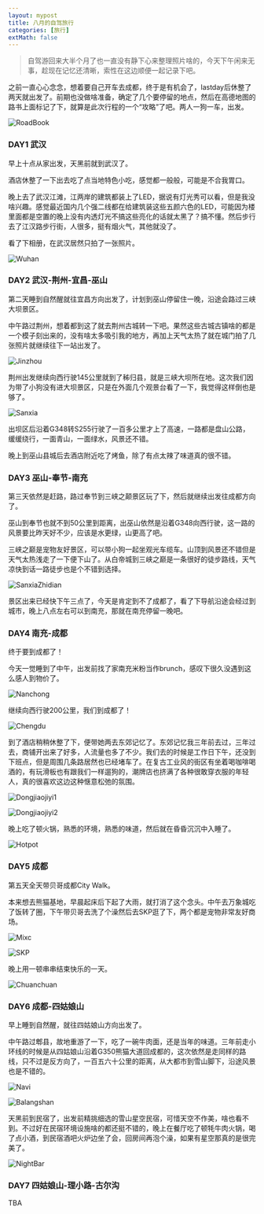 ```yaml
---
layout: mypost
title: 八月的自驾旅行
categories: [旅行]
extMath: false
---
```


> 自驾游回来大半个月了也一直没有静下心来整理照片啥的，今天下午闲来无事，趁现在记忆还清晰，索性在这边顺便一起记录下吧。


之前一直心心念念，想着要自己开车去成都，终于是有机会了，lastday后休整了两天就出发了。前期也没做啥准备，确定了几个要停留的地点，然后在高德地图的路书上面标记了下，就算是此次行程的一个“攻略”了吧。两人一狗一车，出发。

![RoadBook](00-roadbook.jpg)

### DAY1 武汉

早上十点从家出发，天黑前就到武汉了。

酒店休整了一下出去吃了点当地特色小吃，感觉都一般般，可能是不合我胃口。

晚上去了武汉江滩，江两岸的建筑都装上了LED，据说有灯光秀可以看，但是我没啥兴趣。感觉最近国内几个强二线都在给建筑装这些五颜六色的LED，可能因为楼里面都是空置的晚上没有内透灯光不搞这些亮化的话就太黑了？搞不懂。然后步行去了江汉路步行街，人很多，挺有烟火气，其他就没了。

看了下相册，在武汉居然只拍了一张照片。

![Wuhan](01-wuhan.jpg)

### DAY2 武汉-荆州-宜昌-巫山

第二天睡到自然醒就往宜昌方向出发了，计划到巫山停留住一晚，沿途会路过三峡大坝景区。

中午路过荆州，想着都到这了就去荆州古城转一下吧。果然这些古城古镇啥的都是一个模子刻出来的，没有啥太多吸引我的地方，再加上天气太热了就在城门拍了几张照片就继续往下一站出发了。

![Jinzhou](02-jinzhou.jpg)

荆州出发继续向西行驶145公里就到了秭归县，就是三峡大坝所在地。这次我们因为带了小狗没有进大坝景区，只是在外面几个观景台看了一下，我觉得这样倒也是够了。

![Sanxia](02-sanxia.jpg)

出坝区后沿着G348转S255行驶了一百多公里才上了高速，一路都是盘山公路，缓缓绕行，一面青山，一面绿水，风景还不错。

晚上到巫山县城后去酒店附近吃了烤鱼，除了有点太辣了味道真的很不错。

### DAY3 巫山-奉节-南充

第三天依然是赶路，路过奉节到三峡之颠景区玩了下，然后就继续出发往成都方向了。

巫山到奉节也就不到50公里到距离，出巫山依然是沿着G348向西行驶，这一路的风景要比昨天好不少，应该是水更绿，山更高了吧。

三峡之巅是宠物友好景区，可以带小狗一起坐观光车缆车。山顶到风景还不错但是天气太热浅走了一下便下山了。从白帝城到三峡之巅是一条很好的徒步路线，天气凉快到话一路徒步也是个不错到选择。

![SanxiaZhidian](03-sanxiazhidian.jpg)

景区出来已经快下午三点了，今天是肯定到不了成都了，看了下导航沿途会经过到城市，晚上八点左右可以到南充，那就在南充停留一晚吧。

### DAY4 南充-成都

终于要到成都了！

今天一觉睡到了中午，出发前找了家南充米粉当作brunch，感叹下很久没遇到这么感人到物价了。

![Nanchong](04-nanchong.jpg)

继续向西行驶200公里，我们到成都了！

![Chengdu](05-chengdu.jpg)

到了酒店稍稍休整了下，便带她两去东郊记忆了。东郊记忆我三年前去过，三年过去，商铺开出来了好多，人流量也多了不少。我们去的时候是工作日下午，还没到下班点，但是周围几条路居然也已经堵车了。在复古工业风的街区有坐着喝咖啡喝酒的，有玩滑板也有跟我们一样遛狗的，潮牌店也挤满了各种很敢穿衣服的年轻人，真的很喜欢这边这种惬意松弛的氛围。

![Dongjiaojiyi1](05-dongjiaojiyi1.jpg)

![Dongjiaojiyi2](05-dongjiaojiyi2.jpg)

晚上吃了顿火锅，熟悉的环境，熟悉的味道，然后就在昏昏沉沉中入睡了。

![Hotpot](05-hotpot.jpg)

### DAY5 成都

第五天全天带贝哥成都City Walk。

本来想去熊猫基地，早晨起床后下起了大雨，就打消了这个念头。中午去万象城吃了饭转了圈，下午带贝哥去洗了个澡然后去SKP逛了下，两个都是宠物非常友好商场。

![Mixc](06-mixc.jpg)

![SKP](06-skp.jpg)

晚上用一顿串串结束快乐的一天。

![Chuanchuan](06-chuanchuan.jpg)

### DAY6 成都-四姑娘山

早上睡到自然醒，就往四姑娘山方向出发了。

中午路过郫县，故地重游了一下，吃了一碗牛肉面，还是当年的味道。三年前走小环线的时候是从四姑娘山沿着G350熊猫大道回成都的，这次依然是走同样的路线，只不过是反方向了，一百五六十公里的距离，从大都市到雪山脚下，沿途风景也是不错的。

![Navi](07-navi.jpg)

![Balangshan](07-balangshan.jpg)

天黑前到民宿了，出发前精挑细选的雪山星空民宿，可惜天空不作美，啥也看不到。不过好在民宿环境设施啥的都还挺不错的，晚上在餐厅吃了顿牦牛肉火锅，喝了点小酒，到民宿酒吧火炉边坐了会，回房间再泡个澡，如果有星空那真的是很完美了。

![NightBar](07-nightbar.jpg)

### DAY7 四姑娘山-理小路-古尔沟

TBA
